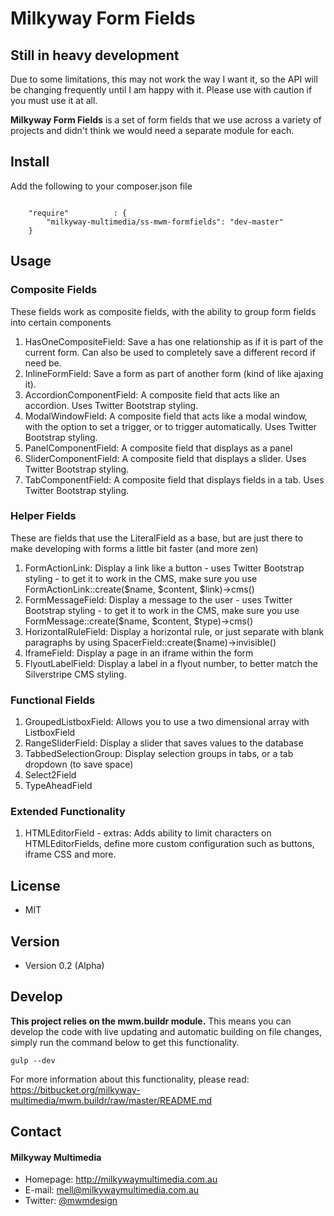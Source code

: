 Milkyway Form Fields
====================

## Still in heavy development
Due to some limitations, this may not work the way I want it, so the API will be changing frequently until I am happy with it. Please use with caution if you must use it at all.

**Milkyway Form Fields** is a set of form fields that we use across a variety of projects and didn't think we would need a separate module for each.

## Install
Add the following to your composer.json file
```

    "require"          : {
		"milkyway-multimedia/ss-mwm-formfields": "dev-master"
	}

```

## Usage

### Composite Fields
These fields work as composite fields, with the ability to group form fields into certain components

1. HasOneCompositeField: Save a has one relationship as if it is part of the current form. Can also be used to completely save a different record if need be.
1. InlineFormField: Save a form as part of another form (kind of like ajaxing it).
2. AccordionComponentField: A composite field that acts like an accordion. Uses Twitter Bootstrap styling.
3. ModalWindowField: A composite field that acts like a modal window, with the option to set a trigger, or to trigger automatically. Uses Twitter Bootstrap styling.
4. PanelComponentField: A composite field that displays as a panel
5. SliderComponentField: A composite field that displays a slider. Uses Twitter Bootstrap styling.
5. TabComponentField: A composite field that displays fields in a tab. Uses Twitter Bootstrap styling.

### Helper Fields
These are fields that use the LiteralField as a base, but are just there to make developing with forms a little bit faster (and more zen)

1. FormActionLink: Display a link like a button - uses Twitter Bootstrap styling - to get it to work in the CMS, make sure you use FormActionLink::create($name, $content, $link)->cms()
2. FormMessageField: Display a message to the user - uses Twitter Bootstrap styling - to get it to work in the CMS, make sure you use FormMessage::create($name, $content, $type)->cms()
3. HorizontalRuleField: Display a horizontal rule, or just separate with blank paragraphs by using SpacerField::create($name)->invisible()
4. IframeField: Display a page in an iframe within the form
5. FlyoutLabelField: Display a label in a flyout number, to better match the Silverstripe CMS styling.

### Functional Fields
1. GroupedListboxField: Allows you to use a two dimensional array with ListboxField
2. RangeSliderField: Display a slider that saves values to the database
3. TabbedSelectionGroup: Display selection groups in tabs, or a tab dropdown (to save space)
4. Select2Field
5. TypeAheadField

### Extended Functionality
1. HTMLEditorField - extras: Adds ability to limit characters on HTMLEditorFields, define more custom configuration such as buttons, iframe CSS and more.

## License
* MIT

## Version
* Version 0.2 (Alpha)

## Develop
**This project relies on the mwm.buildr module.**
This means you can develop the code with live updating and automatic building on file changes,
simply run the command below to get this functionality.

```
gulp --dev
```

For more information about this functionality, please read:
https://bitbucket.org/milkyway-multimedia/mwm.buildr/raw/master/README.md

## Contact
#### Milkyway Multimedia
* Homepage: http://milkywaymultimedia.com.au
* E-mail: mell@milkywaymultimedia.com.au
* Twitter: [@mwmdesign](https://twitter.com/mwmdesign "mwmdesign on twitter")
